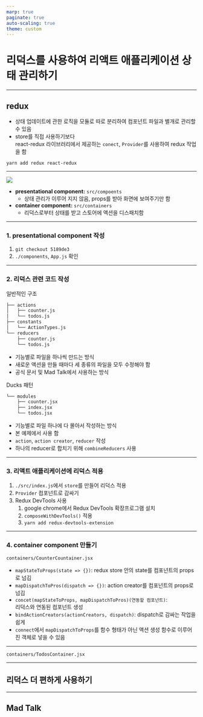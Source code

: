 ```yaml
---
marp: true
paginate: true
auto-scaling: true
theme: custom
---
```


# 리덕스를 사용하여 리액트 애플리케이션 상태 관리하기

---

## redux

* 상태 업데이트에 관한 로직을 모듈로 따로 분리하여 컴포넌트 파일과 별개로 관리할 수 있음
* store를 직접 사용하기보다   
react-redux 라이브러리에서 제공하는 `conect`, `Provider`를 사용하여 redux 작업을 함

`yarn add redux react-redux`

---

![](https://thebook.io/img/080203/432.jpg)

* **presentational component:** `src/compoents`
    * 상태 관리가 이루어 지지 않음, props를 받아 화면에 보여주기만 함
* **container component:** `src/containers`
    * 리덕스로부터 상태를 받고 스토어에 액션을 디스패치함

---

### 1. presentational component 작성  

1. `git checkout 5189de3`
2. `./components`, `App.js` 확인

---

### 2. 리덕스 관련 코드 작성 

<!-- _class: split -->

<div class=ldiv>
일반적인 구조

```bash
├── actions
│   ├── counter.js
│   └── todos.js
├── constants
│   └── ActionTypes.js
└── reducers
    ├── counter.js
    └── todos.js
```

* 기능별로 파일을 하나씩 만드는 방식
* 새로운 액션을 만들 때마다 세 종류의 파일을 모두 수정해야 함
* 공식 문서 및 Mad Talk에서 사용하는 방식

</div>

<div class=rdiv>
Ducks 패턴

```bash
└── modules
    ├── counter.jsx
    ├── index.jsx
    └── todos.jsx
```

* 기능별로 파일 하나에 다 몰아서 작성하는 방식
* 본 예제에서 사용 함
* `action`, `action creator`, `reducer` 작성
* 하나의 reducer로 합치기 위해 `combineReducers` 사용

</div>

---

### 3. 리액트 애플리케이션에 리덕스 적용

1. `./src/index.js`에서 `store`를 만들어 리덕스 적용
2. `Provider` 컴포넌트로 감싸기
3. Redux DevTools 사용
    1. google chrome에서 Redux DevTools 확장프로그램 설치
    2. `composeWithDevTools()` 적용
    3. `yarn add redux-devtools-extension`
---

### 4. container component 만들기

`containers/CounterCountainer.jsx`
* `mapStateToProps(state => {})`: redux store 안의 state를 컴포넌트의 props로 넘김
* `mapDispatchToPros(dispatch => {})`: action creator를 컴포넌트의 props로 넘김
* `concet(mapStateToProps, mapDispatchToPros)(연동할 컴포넌트)`:  
리덕스와 연동된 컴포넌트 생성
* `bindActionCreators(actionCreators, dispatch)`: dispatch로 감싸는 작업을 쉽게
* `connect`에서 `mapDispatchToProps`를 함수 형태가 아닌 액션 생성 함수로 이루어진 객체로 넣을 수 있음

---

`containers/TodosContainer.jsx`

---

## 리덕스 더 편하게 사용하기

---

## Mad Talk